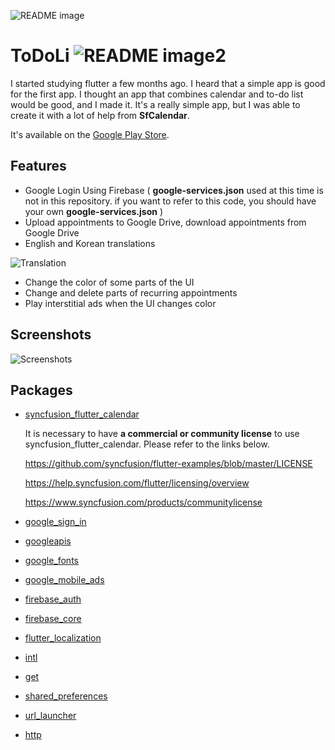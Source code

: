 ![README image](https://github.com/YiJeongseop/ToDoLi/assets/112690335/4b21ea38-b499-420e-8a44-ff518604f21d)
# ToDoLi ![README image2](https://github.com/YiJeongseop/ToDoLi/assets/112690335/29c62c59-f4f6-4dc2-a7b2-0ea721df60e1)
I started studying flutter a few months ago. I heard that a simple app is good for the first app.
I thought an app that combines calendar and to-do list would be good, and I made it. 
It's a really simple app, but I was able to create it with a lot of help from __SfCalendar__.

It's available on the [Google Play Store](https://play.google.com/store/apps/details?id=com.sanashi.todoli).

## Features
* Google Login Using Firebase ( __google-services.json__ used at this time is not in this repository. if you want to refer to this code, you should have your own __google-services.json__ )
* Upload appointments to Google Drive, download appointments from Google Drive
* English and Korean translations

![Translation](https://github.com/YiJeongseop/ToDoLi/assets/112690335/9b0a98db-f916-4639-a279-c72933c1777c)
* Change the color of some parts of the UI
* Change and delete parts of recurring appointments
* Play interstitial ads when the UI changes color

## Screenshots
![Screenshots](https://github.com/YiJeongseop/ToDoLi/assets/112690335/4ee4c1e1-a6c9-4220-b5b9-49f5b2e2b835)

## Packages
* [syncfusion_flutter_calendar](https://pub.dev/packages/syncfusion_flutter_calendar)

  It is necessary to have __a commercial or community license__ to use syncfusion_flutter_calendar. Please refer to the links below.
  
  https://github.com/syncfusion/flutter-examples/blob/master/LICENSE
  
  ​https://help.syncfusion.com/flutter/licensing/overview
  
  https://www.syncfusion.com/products/communitylicense
  
* [google_sign_in](https://pub.dev/packages/google_sign_in)
* [googleapis](https://pub.dev/packages/googleapis)
* [google_fonts](https://pub.dev/packages/google_fonts)
* [google_mobile_ads](https://pub.dev/packages/google_mobile_ads)
* [firebase_auth](https://pub.dev/packages/firebase_auth)
* [firebase_core](https://pub.dev/packages/firebase_core)
* [flutter_localization](https://pub.dev/packages/flutter_localization)
* [intl](https://pub.dev/packages/intl)
* [get](https://pub.dev/packages/get)
* [shared_preferences](https://pub.dev/packages/shared_preferences)
* [url_launcher](https://pub.dev/packages/url_launcher)
* [http](https://pub.dev/packages/http)
